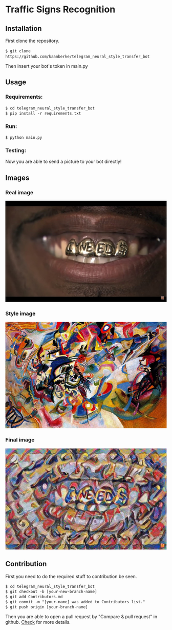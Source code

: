 # Traffic Signs Recognition

## Installation
First clone the repository.

`
$ git clone https://github.com/kaanberke/telegram_neural_style_transfer_bot
`

Then insert your bot's token in main.py

## Usage
### Requirements:

    $ cd telegram_neural_style_transfer_bot
    $ pip install -r requirements.txt
    
### Run:

    $ python main.py
    
### Testing:

Now you are able to send a picture to your bot directly!

## Images

### Real image
![real image](./images/0.jpg "Real Image")

### Style image
![style image](./Vassily_Kandinsky,_1913_-_Composition_7.jpg "Real Image")


### Final image
![real image](./stylized_images/0.jpg "Style Image")



## Contribution
First you need to do the required stuff to contribution be seen.
    
    $ cd telegram_neural_style_transfer_bot
    $ git checkout -b [your-new-branch-name]
    $ git add Contributors.md
    $ git commit -m "[your-name] was added to Contributors list."
    $ git push origin [your-branch-name]
    
Then you are able to open a pull request by "Compare & pull request" in github. 
[Check](https://github.com/firstcontributions/first-contributions) for more details.

